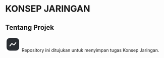 # KONSEP JARINGAN
## Tentang Projek
<img src ="assets/activity.svg" /> Repository ini ditujukan untuk menyimpan tugas Konsep Jaringan.